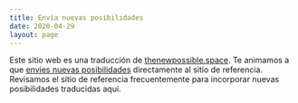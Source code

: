```yaml
---
title: Envía nuevas posibilidades
date: 2020-04-29
layout: page
---
```


Este sitio web es una traducción de [thenewpossible.space](https://thenewpossible.space). Te animamos a que [envies nuevas posibilidades](https://thenewpossible.space/submit-possibilities) directamente al sitio de referencia. Revisamos el sitio de referencia frecuentemente para incorporar nuevas posibilidades traducidas aquí.
